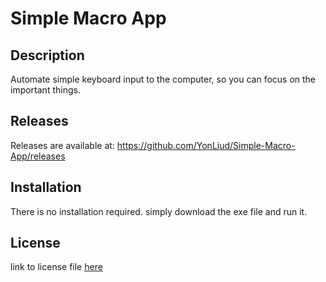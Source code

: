 # Simple Macro App

## Description
Automate simple keyboard input to the computer, so you can focus on the important things.

## Releases

Releases are available at: https://github.com/YonLiud/Simple-Macro-App/releases

## Installation
There is no installation required. simply download the exe file and run it.

## License
link to license file [here](LICENSE.md)